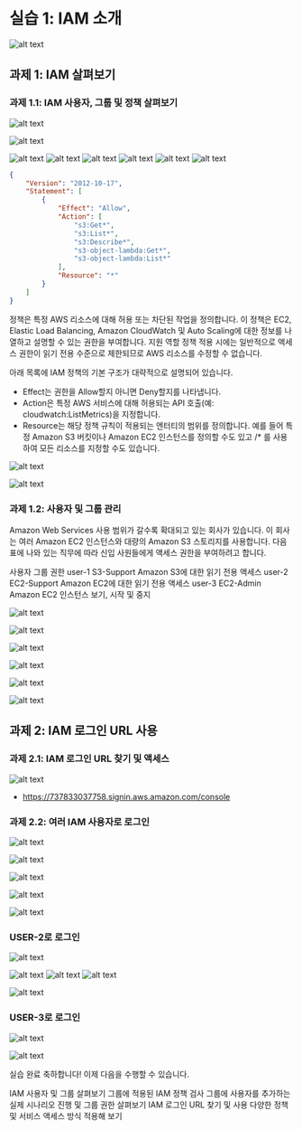 # 실습 1: IAM 소개

![alt text](image.png)

## 과제 1: IAM 살펴보기
### 과제 1.1: IAM 사용자, 그룹 및 정책 살펴보기

![alt text](image-1.png)

![alt text](image-2.png)

![alt text](image-3.png)
![alt text](image-4.png)
![alt text](image-5.png)
![alt text](image-6.png)
![alt text](image-7.png)
![alt text](image-8.png)
```json
{
    "Version": "2012-10-17",
    "Statement": [
        {
            "Effect": "Allow",
            "Action": [
                "s3:Get*",
                "s3:List*",
                "s3:Describe*",
                "s3-object-lambda:Get*",
                "s3-object-lambda:List*"
            ],
            "Resource": "*"
        }
    ]
}
```

정책은 특정 AWS 리소스에 대해 허용 또는 차단된 작업을 정의합니다. 이 정책은 EC2, Elastic Load Balancing, Amazon CloudWatch 및 Auto Scaling에 대한 정보를 나열하고 설명할 수 있는 권한을 부여합니다. 지원 역할 정책 적용 시에는 일반적으로 액세스 권한이 읽기 전용 수준으로 제한되므로 AWS 리소스를 수정할 수 없습니다.

아래 목록에 IAM 정책의 기본 구조가 대략적으로 설명되어 있습니다.

* Effect는 권한을 Allow할지 아니면 Deny할지를 나타냅니다.
* Action은 특정 AWS 서비스에 대해 허용되는 API 호출(예: cloudwatch:ListMetrics)을 지정합니다.
* Resource는 해당 정책 규칙이 적용되는 엔터티의 범위를 정의합니다. 예를 들어 특정 Amazon S3 버킷이나 Amazon EC2 인스턴스를 정의할 수도 있고 
/* 를 사용하여 모든 리소스를 지정할 수도 있습니다.

![alt text](image-9.png)

![alt text](image-10.png)


### 과제 1.2: 사용자 및 그룹 관리
Amazon Web Services 사용 범위가 갈수록 확대되고 있는 회사가 있습니다. 이 회사는 여러 Amazon EC2 인스턴스와 대량의 Amazon S3 스토리지를 사용합니다. 다음 표에 나와 있는 직무에 따라 신입 사원들에게 액세스 권한을 부여하려고 합니다.

사용자	그룹	권한
user-1	S3-Support	Amazon S3에 대한 읽기 전용 액세스
user-2	EC2-Support	Amazon EC2에 대한 읽기 전용 액세스
user-3	EC2-Admin	Amazon EC2 인스턴스 보기, 시작 및 중지

![alt text](image-11.png)

![alt text](image-12.png)


![alt text](image-13.png)

![alt text](image-14.png)

![alt text](image-15.png)

![alt text](image-16.png)

## 과제 2: IAM 로그인 URL 사용
### 과제 2.1: IAM 로그인 URL 찾기 및 액세스


![alt text](image-17.png)

* https://737833037758.signin.aws.amazon.com/console

### 과제 2.2: 여러 IAM 사용자로 로그인

![alt text](image-18.png)

![alt text](image-19.png)

![alt text](image-20.png)

![alt text](image-21.png)

![alt text](image-22.png)


### USER-2로 로그인

![alt text](image-23.png)

![alt text](image-24.png)
![alt text](image-25.png)
![alt text](image-26.png)

![alt text](image-27.png)

### USER-3로 로그인

![alt text](image-28.png)

![alt text](image-29.png)


실습 완료
 축하합니다! 이제 다음을 수행할 수 있습니다.

IAM 사용자 및 그룹 살펴보기
그룹에 적용된 IAM 정책 검사
그룹에 사용자를 추가하는 실제 시나리오 진행 및 그룹 권한 살펴보기
IAM 로그인 URL 찾기 및 사용
다양한 정책 및 서비스 액세스 방식 적용해 보기
